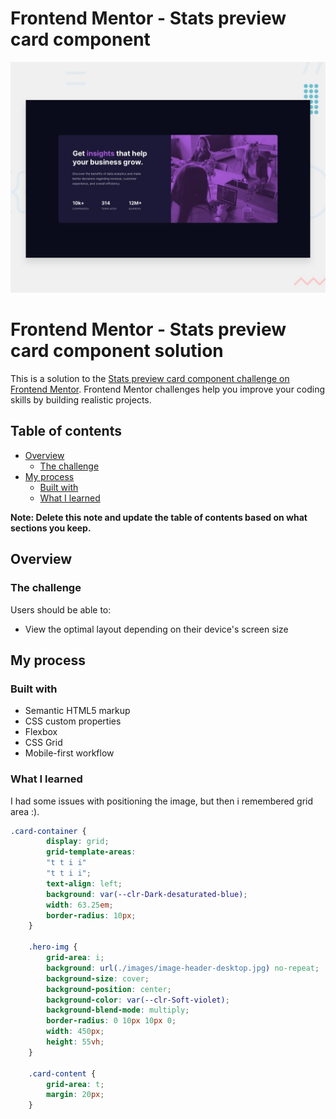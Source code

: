 # Frontend Mentor - Stats preview card component

![Design preview for the Stats preview card component coding challenge](./design/desktop-preview.jpg)

# Frontend Mentor - Stats preview card component solution

This is a solution to the [Stats preview card component challenge on Frontend Mentor](https://www.frontendmentor.io/challenges/stats-preview-card-component-8JqbgoU62). Frontend Mentor challenges help you improve your coding skills by building realistic projects. 

## Table of contents

- [Overview](#overview)
  - [The challenge](#the-challenge)
- [My process](#my-process)
  - [Built with](#built-with)
  - [What I learned](#what-i-learned)

**Note: Delete this note and update the table of contents based on what sections you keep.**

## Overview

### The challenge

Users should be able to:

- View the optimal layout depending on their device's screen size

## My process

### Built with

- Semantic HTML5 markup
- CSS custom properties
- Flexbox
- CSS Grid
- Mobile-first workflow


### What I learned

I had some issues with positioning the image, but then i remembered grid area :).

```css
.card-container {
        display: grid;
        grid-template-areas: 
        "t t i i"
        "t t i i";
        text-align: left;
        background: var(--clr-Dark-desaturated-blue);
        width: 63.25em;
        border-radius: 10px;
    }

    .hero-img {
        grid-area: i;
        background: url(./images/image-header-desktop.jpg) no-repeat;
        background-size: cover;
        background-position: center;
        background-color: var(--clr-Soft-violet);
        background-blend-mode: multiply;
        border-radius: 0 10px 10px 0;
        width: 450px;
        height: 55vh;
    }

    .card-content {
        grid-area: t;
        margin: 20px;
    }
```

